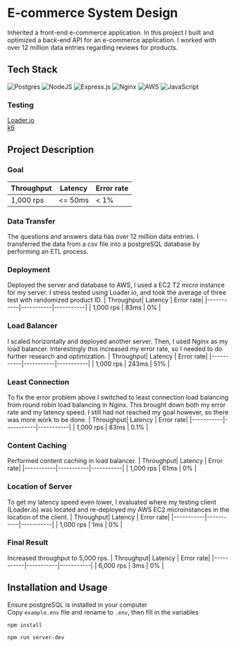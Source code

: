 # E-commerce System Design
Inherited a front-end e-commerce application. In this project I built and optimized a back-end API for an e-commerce application. I worked with over 12 million data entries regarding reviews for products.
## Tech Stack
![Postgres](https://img.shields.io/badge/postgres-%23316192.svg?style=for-the-badge&logo=postgresql&logoColor=white) ![NodeJS](https://img.shields.io/badge/node.js-6DA55F?style=for-the-badge&logo=node.js&logoColor=white) ![Express.js](https://img.shields.io/badge/express.js-%23404d59.svg?style=for-the-badge&logo=express&logoColor=%2361DAFB) ![Nginx](https://img.shields.io/badge/nginx-%23009639.svg?style=for-the-badge&logo=nginx&logoColor=white) ![AWS](https://img.shields.io/badge/AWS-%23FF9900.svg?style=for-the-badge&logo=amazon-aws&logoColor=white) ![JavaScript](https://img.shields.io/badge/javascript-%23323330.svg?style=for-the-badge&logo=javascript&logoColor=%23F7DF1E)
### Testing
[Loader.io](https://loader.io/)
</br>
[k6](https://k6.io/docs/)

## Project Description
### Goal
| Throughput|  Latency  | Error rate|
|-----------|-----------|-----------|
| 1,000 rps |  <= 50ms  |   < 1%    |

### Data Transfer
The questions and answers data has over 12 million data entries. I transferred the data from a csv file into a postgreSQL database by performing an ETL process.

### Deployment
Deployed the server and database to AWS, I used a EC2 T2 micro instance for my server. I stress tested using Loader.io, and took the average of three test with randomized product ID.
| Throughput|  Latency  | Error rate|
|-----------|-----------|-----------|
| 1,000 rps |  83ms     |    0%     |

### Load Balancer
I scaled horizontally and deployed another server. Then, I used Nginx as my load balancer. Interestingly this increased my error rate, so I needed to do further research and optimization.
| Throughput|  Latency  | Error rate|
|-----------|-----------|-----------|
| 1,000 rps |   243ms   |     51%   |

### Least Connection
To fix the error problem above I switched to least connection load balancing from round robin load balancing in Nginx. This brought down both my error rate and my latency speed. I still had not reached my goal however, so there was more work to be done.
| Throughput|  Latency  | Error rate|
|-----------|-----------|-----------|
| 1,000 rps |    83ms    |     0.1% |

### Content Caching
Performed content caching in load balancer.
| Throughput|  Latency  | Error rate|
|-----------|-----------|-----------|
| 1,000 rps |   61ms    |   0%      |

### Location of Server
To get my latency speed even lower, I evaluated where my testing client (Loader.io) was located and re-deployed my AWS EC2 microinstances in the location of the client.
| Throughput|  Latency  | Error rate|
|-----------|-----------|-----------|
| 1,000 rps |   1ms    |   0%      |

### Final Result
Increased throughput to 5,000 rps.
| Throughput|  Latency  | Error rate|
|-----------|-----------|-----------|
| 6,000 rps |    3ms    |     0%    |

## Installation and Usage
Ensure postgreSQL is installed in your computer
</br>
Copy `example.env` file and rename to `.env`, then fill in the variables
```
npm install
```
```
npm run server-dev
```
